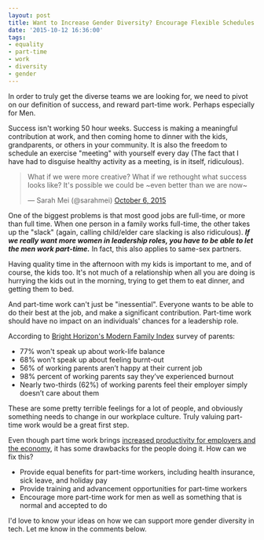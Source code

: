```yaml
---
layout: post
title: Want to Increase Gender Diversity? Encourage Flexible Schedules
date: '2015-10-12 16:36:00'
tags:
- equality
- part-time
- work
- diversity
- gender
---
```


In order to truly get the diverse teams we are looking for, we need to pivot on our definition of success, and reward part-time work. Perhaps especially for Men.

Success isn't working 50 hour weeks. Success is making a meaningful contribution at work, and then coming home to dinner with the kids, grandparents, or others in your community.  It is also the freedom to schedule an exercise "meeting" with yourself every day (The fact that I have had to disguise healthy activity as a meeting, is in itself, ridiculous).

<blockquote class="twitter-tweet" lang="en"><p lang="en" dir="ltr">What if we were more creative? What if we rethought what success looks like? It&#39;s possible we could be ~even better than we are now~</p>&mdash; Sarah Mei (@sarahmei) <a href="https://twitter.com/sarahmei/status/651459868310659073">October 6, 2015</a></blockquote> <script async src="//platform.twitter.com/widgets.js" charset="utf-8"></script>


One of the biggest problems is that most good jobs are full-time, or more than full time.  When one person in a family works full-time, the other takes up the "slack" (again, calling child/elder care slacking is also ridiculous). ***If we really want more women in leadership roles, you have to be able to let the men work part-time.*** In fact, this also applies to same-sex partners.

Having quality time in the afternoon with my kids is important to me, and of course, the kids too. It's not much of a relationship when all you are doing is hurrying the kids out in the morning, trying to get them to eat dinner, and getting them to bed.

And part-time work can't just be "inessential". Everyone wants to be able to do their best at the job, and make a significant contribution. Part-time work should have no impact on an individuals' chances for a leadership role. 

According to [Bright Horizon's Modern Family Index](http://blogs.brighthorizons.com/saw/working-parents-burned-out-modern-family-index/) survey of parents:

- 77% won't speak up about work-life balance
- 68% won't speak up about feeling burnt-out
- 56% of working parents aren’t happy at their current job
- 98% percent of working parents say they’ve experienced burnout
- Nearly two-thirds (62%) of working parents feel their employer simply doesn’t care about them 

These are some pretty terrible feelings for a lot of people, and obviously something needs to change in our workplace culture. Truly valuing part-time work would be a great first step.

Even though part time work brings [increased productivity for employers and the economy](https://www.ced.org/blog/entry/is-it-good-or-bad-to-work-part-time-pros-and-cons-for-the-economy), it has some drawbacks for the people doing it.  How can we fix this?

- Provide equal benefits for part-time workers, including health insurance, sick leave, and holiday pay
- Provide training and advancement opportunities for part-time workers
- Encourage more part-time work for men as well as something that is normal and accepted to do

I'd love to know your ideas on how we can support more gender diversity in tech. Let me know in the comments below.
